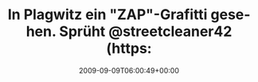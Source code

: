 ---
retweeted: false
source: <a href="http://twitter.com" rel="nofollow">Twitter Web Client</a>
entities:
  hashtags: []
  symbols: []
  user_mentions:
  - name: streetcleaner
    screen_name: streetcleaner42
    indices:
    - '47'
    - '63'
    id_str: '28467241'
    id: '28467241'
  urls: []
display_text_range:
- '0'
- '76'
favorite_count: '0'
id_str: '3858207706'
truncated: false
retweet_count: '0'
id: '3858207706'
created_at: Wed Sep 09 06:00:49 +0000 2009
favorited: false
full_text: In Plagwitz ein "ZAP"-Grafitti gesehen. Sprüht [@streetcleaner42](https://twitter.com/streetcleaner42)
  etwa wieder?
lang: de
tags:
- pesos/twitter
date: '2009-09-09T06:00:49+00:00'
src: https://twitter.com/bascht/status/3858207706
original_url: https://twitter.com/bascht/status/3858207706
type: twitter_tweet
text: In Plagwitz ein "ZAP"-Grafitti gesehen. Sprüht [@streetcleaner42](https://twitter.com/streetcleaner42)
  etwa wieder?
title: 'In Plagwitz ein "ZAP"-Grafitti gesehen. Sprüht @streetcleaner42 (https:'

---